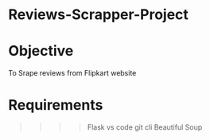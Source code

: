 # Reviews-Scrapper-Project

# Objective
To Srape reviews from Flipkart website

# Requirements
>>>>Flask
>>>>vs code
>>>>git cli
>>>>Beautiful Soup
>>>> 
